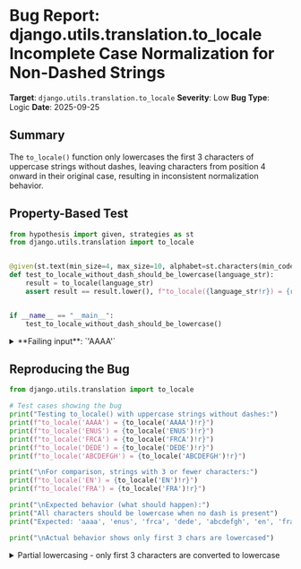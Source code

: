 # Bug Report: django.utils.translation.to_locale Incomplete Case Normalization for Non-Dashed Strings

**Target**: `django.utils.translation.to_locale`
**Severity**: Low
**Bug Type**: Logic
**Date**: 2025-09-25

## Summary

The `to_locale()` function only lowercases the first 3 characters of uppercase strings without dashes, leaving characters from position 4 onward in their original case, resulting in inconsistent normalization behavior.

## Property-Based Test

```python
from hypothesis import given, strategies as st
from django.utils.translation import to_locale


@given(st.text(min_size=4, max_size=10, alphabet=st.characters(min_codepoint=65, max_codepoint=90)))
def test_to_locale_without_dash_should_be_lowercase(language_str):
    result = to_locale(language_str)
    assert result == result.lower(), f"to_locale({language_str!r}) = {result!r}, but should be all lowercase when no dash present"


if __name__ == "__main__":
    test_to_locale_without_dash_should_be_lowercase()
```

<details>

<summary>
**Failing input**: `'AAAA'`
</summary>
```
Traceback (most recent call last):
  File "/home/npc/pbt/agentic-pbt/worker_/10/hypo.py", line 12, in <module>
    test_to_locale_without_dash_should_be_lowercase()
    ~~~~~~~~~~~~~~~~~~~~~~~~~~~~~~~~~~~~~~~~~~~~~~~^^
  File "/home/npc/pbt/agentic-pbt/worker_/10/hypo.py", line 6, in test_to_locale_without_dash_should_be_lowercase
    def test_to_locale_without_dash_should_be_lowercase(language_str):
                   ^^^
  File "/home/npc/miniconda/lib/python3.13/site-packages/hypothesis/core.py", line 2124, in wrapped_test
    raise the_error_hypothesis_found
  File "/home/npc/pbt/agentic-pbt/worker_/10/hypo.py", line 8, in test_to_locale_without_dash_should_be_lowercase
    assert result == result.lower(), f"to_locale({language_str!r}) = {result!r}, but should be all lowercase when no dash present"
           ^^^^^^^^^^^^^^^^^^^^^^^^
AssertionError: to_locale('AAAA') = 'aaaA', but should be all lowercase when no dash present
Falsifying example: test_to_locale_without_dash_should_be_lowercase(
    language_str='AAAA',
)
```
</details>

## Reproducing the Bug

```python
from django.utils.translation import to_locale

# Test cases showing the bug
print("Testing to_locale() with uppercase strings without dashes:")
print(f"to_locale('AAAA') = {to_locale('AAAA')!r}")
print(f"to_locale('ENUS') = {to_locale('ENUS')!r}")
print(f"to_locale('FRCA') = {to_locale('FRCA')!r}")
print(f"to_locale('DEDE') = {to_locale('DEDE')!r}")
print(f"to_locale('ABCDEFGH') = {to_locale('ABCDEFGH')!r}")

print("\nFor comparison, strings with 3 or fewer characters:")
print(f"to_locale('EN') = {to_locale('EN')!r}")
print(f"to_locale('FRA') = {to_locale('FRA')!r}")

print("\nExpected behavior (what should happen):")
print("All characters should be lowercase when no dash is present")
print("Expected: 'aaaa', 'enus', 'frca', 'dede', 'abcdefgh', 'en', 'fra'")

print("\nActual behavior shows only first 3 chars are lowercased")
```

<details>

<summary>
Partial lowercasing - only first 3 characters are converted to lowercase
</summary>
```
Testing to_locale() with uppercase strings without dashes:
to_locale('AAAA') = 'aaaA'
to_locale('ENUS') = 'enuS'
to_locale('FRCA') = 'frcA'
to_locale('DEDE') = 'dedE'
to_locale('ABCDEFGH') = 'abcDEFGH'

For comparison, strings with 3 or fewer characters:
to_locale('EN') = 'en'
to_locale('FRA') = 'fra'

Expected behavior (what should happen):
All characters should be lowercase when no dash is present
Expected: 'aaaa', 'enus', 'frca', 'dede', 'abcdefgh', 'en', 'fra'

Actual behavior shows only first 3 chars are lowercased
```
</details>

## Why This Is A Bug

The function exhibits inconsistent normalization behavior that violates the principle of least surprise. When processing a string without a dash, the function attempts to normalize it to lowercase but fails to do so completely.

The bug occurs at line 235 in `/home/npc/pbt/agentic-pbt/envs/django_env/lib/python3.13/site-packages/django/utils/translation/__init__.py`:

```python
return language[:3].lower() + language[3:]
```

This line only lowercases the first 3 characters and concatenates the rest unchanged. However, line 233 has already computed the fully lowercased string in the variable `lang`:

```python
lang, _, country = language.lower().partition("-")
```

Since `country` is empty (no dash found), `lang` contains the entire lowercased string. The function should return `lang` instead of partially lowercasing the original input.

While the function's documentation focuses on converting hyphenated language codes (e.g., "en-us" to "en_US"), the implementation does attempt to handle non-dashed inputs. The partial lowercasing appears to be an oversight rather than intentional behavior, as there's no logical reason to lowercase only the first 3 characters.

## Relevant Context

The `to_locale()` function is part of Django's internationalization (i18n) infrastructure, primarily used to convert language codes from the hyphenated format (BCP 47/IETF standard like "en-us") to the POSIX locale format with underscores (like "en_US").

Standard language codes are typically 2-3 characters (ISO 639-1/2/3), which explains why the bug rarely manifests in production. However, the function's current behavior creates an inconsistency:
- Strings with ≤3 characters: fully lowercased (correct)
- Strings with >3 characters: only first 3 chars lowercased (buggy)

The companion function `to_language()` (lines 222-228) correctly handles the reverse conversion and consistently lowercases all characters when appropriate.

Django documentation: https://docs.djangoproject.com/en/stable/ref/utils/#django.utils.translation.to_locale
Source code: https://github.com/django/django/blob/main/django/utils/translation/__init__.py#L231-L244

## Proposed Fix

```diff
--- a/django/utils/translation/__init__.py
+++ b/django/utils/translation/__init__.py
@@ -232,7 +232,7 @@ def to_locale(language):
     """Turn a language name (en-us) into a locale name (en_US)."""
     lang, _, country = language.lower().partition("-")
     if not country:
-        return language[:3].lower() + language[3:]
+        return lang
     # A language with > 2 characters after the dash only has its first
     # character after the dash capitalized; e.g. sr-latn becomes sr_Latn.
     # A language with 2 characters after the dash has both characters
```